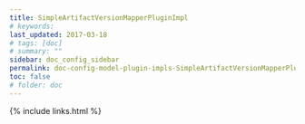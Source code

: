 ```yaml
---
title: SimpleArtifactVersionMapperPluginImpl
# keywords:
last_updated: 2017-03-18
# tags: [doc]
# summary: ""
sidebar: doc_config_sidebar
permalink: doc-config-model-plugin-impls-SimpleArtifactVersionMapperPluginImpl.html
toc: false
# folder: doc
---
```


{% include links.html %}
